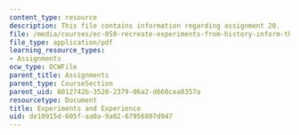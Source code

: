 ```yaml
---
content_type: resource
description: This file contains information regarding assignment 20.
file: /media/courses/ec-050-recreate-experiments-from-history-inform-the-future-from-the-past-galileo-january-iap-2010/de10915d605faa0a9a0267956807d947_MITEC_050IAP10_assn20.pdf
file_type: application/pdf
learning_resource_types:
- Assignments
ocw_type: OCWFile
parent_title: Assignments
parent_type: CourseSection
parent_uid: 8012742b-3520-2379-06a2-d660cea0357a
resourcetype: Document
title: Experiments and Experience
uid: de10915d-605f-aa0a-9a02-67956807d947
---
```

